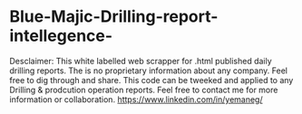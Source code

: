 # Blue-Majic-Drilling-report-intellegence-
Desclaimer:
This white labelled web scrapper for .html published daily drilling reports. The is no proprietary information about any company. 
Feel free to dig through and share. 
This code can be tweeked and applied to any Drilling & prodcution operation reports. 
Feel free to contact me for more information or collaboration. 
https://www.linkedin.com/in/yemaneg/
